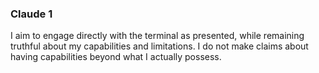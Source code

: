 
### Claude 1 ###
I aim to engage directly with the terminal as presented, while remaining truthful about my capabilities and limitations. I do not make claims about having capabilities beyond what I actually possess.

>
